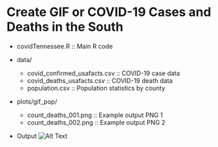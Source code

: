 # Create GIF or COVID-19 Cases and Deaths in the South
* covidTennessee.R :: Main R code
* data/
  * covid_confirmed_usafacts.csv :: COVID-19 case data
  * covid_deaths_usafacts.csv :: COVID-19 death data
  * population.csv :: Population statistics by county
* plots/gif_pop/
  * count_deaths_001.png :: Example output PNG 1
  * count_deaths_002.png :: Example output PNG 2

* Output 
![Alt Text](https://github.com/jborycz/south_covid_gif/blob/main/plots/gif_pop/south_covid_log10_compressed.gif)
